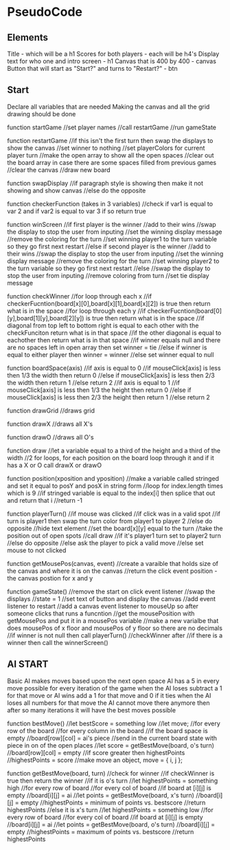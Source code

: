 # PseudoCode

## Elements

Title - which will be a h1
Scores for both players - each will be h4's
Display text for who one and intro screen - h1
Canvas that is 400 by 400 - canvas
Button that will start as "Start?" and turns to "Restart?" - btn

## Start

Declare all variables that are needed
Making the canvas and all the grid drawing should be done

function startGame
//set player names
//call restartGame
//run gameState

function restartGame
//if this isn't the first turn then swap the displays to show the canvas
//set winner to nothing
//set playerColors for current player turn
//make the open array to show all the open spaces
//clear out the board array in case there are some spaces filled from previous games
//clear the canvas
//draw new board

function swapDisplay
//if paragraph style is showing then make it not showing and show canvas
//else do the opposite

function checkerFunction (takes in 3 variables)
//check if var1 is equal to var 2 and if var2 is equal to var 3 if so return true

function winScreen
//if first player is the winner
    //add to their wins
    //swap the display to stop the user from inputing
    //set the winning display message 
    //remove the coloring for the turn
    //set winning player1 to the turn variable so they go first next restart
//else if second player is the winner
    //add to their wins
    //swap the display to stop the user from inputing
    //set the winning display message 
    //remove the coloring for the turn
    //set winning player2 to the turn variable so they go first next restart
//else
    //swap the display to stop the user from inputing
    //remove coloring from turn
    //set tie display message

function checkWinner
//for loop through each x
    //if checkerFucntion(board[x][0],board[x][1],board[x][2]) is true then return what is in the space
//for loop through each y
    //if checkerFucntion(board[0][y],board[1][y],board[2][y]) is true then return what is in the space
//if diagonal from top left to bottom right is equal to each other with the checkFunciton return what is in that space
//if the other diagonal is equal to eachother then return what is in that space
//if winner equals null and there are no spaces left in open array then set winner = tie
//else if winner is equal to either player then winner = winner
//else set winner equal to null

function boardSpace(axis)
//if axis is equal to 0
    //if mouseClick[axis] is less then 1/3 the width then  return 0
    //else if mouseClick[axis] is less then 2/3 the width then return 1
    //else return 2
//if axis is equal to 1
    //if mouseClick[axis] is less then 1/3 the height then  return 0
    //else if mouseClick[axis] is less then 2/3 the height then return 1
    //else return 2

function drawGrid
//draws grid

function drawX
//draws all X's

function drawO
//draws all O's

function draw
//let a variable equal to a third of the height and a third of the width
//2 for loops, for each position on the board loop through it and if it has a X or O call drawX or drawO

function position(xposition and yposition)
//make a variable called stringed and set it equal to posY and posX in string form
//loop for index.length times which is 9
    //if stringed variable is equal to the index[i] then splice that out and return that i
//return -1

function playerTurn()
//if mouse was clicked
    //if click was in a valid spot
        //if turn is player1 then swap the turn color from player1 to player 2
        //else do opposite
        //hide text element
        //set the board[x][y] equal to the turn
        //take the position out of open spots
        //call draw
        //if it's player1 turn set to player2 turn
        //else do opposite
    //else ask the player to pick a valid move
//else set mouse to not clicked

function getMousePos(canvas, event)
//create a varaible that holds size of the canvas and where it is on the canvas
//return the click event position - the canvas postion for x and y

function gameState()
//remove the start on click event listener
//swap the displays
//state = 1
//set text of button and display the canvas
//add event listener to restart
//add a canvas event listener to mouseUp so after someone clicks that runs a funcntion
    //get the mousePosition with getMousePos and put it in a mousePos variable
    //make a new varialbe that does mousePos of x floor and mousePos of y floor so there are no decimals
    //if winner is not null then call playerTurn() 
    //checkWinner after
    //if there is a winner then call the winnerScreen()


## AI START

Basic AI makes moves based upon the next open space
AI has a 5 in every move possible for every iteration of the game
when the AI loses subtract a 1 for that move or AI wins add a 1 for that move and 0 if it ties
when the AI loses all numbers for that move the AI cannot move there anymore
then after so many iterations it will have the best moves possible

function bestMove()
//let bestScore = something low
//let move;
//for every row of the board
    //for every column in the board
        //if the board space is empty
            //board[row][col] = ai's piece
            //send in the current board state with piece in on of the open places
            //let score = getBestMove(board, o's turn)
            //board[row][col] = empty
            //if score greater then highestPoints
                //highestPoints = score
                //make move an object, move = { i, j };


function getBestMove(board, turn)
//check for winner
    //if checkWinner is true then return the winner
//if it is o's turn
    //let highestPoints = something high
    //for every row of board
        //for every col of board
            //if board at [i][j] is empty 
                //board[i][j] = ai
                //let points = getBestMove(board, x's turn)
                //board[i][j] = empty
                //highestPoints = minimum of points vs. bestscore
    //return highestPoints
//else it is x's turn
    //let highestPoints = something low
    //for every row of board
        //for every col of board
            //if board at [i][j] is empty 
                //board[i][j] = ai
                //let points = getBestMove(board, o's turn)
                //board[i][j] = empty
                //highestPoints = maximum of points vs. bestscore
    //return highestPoints